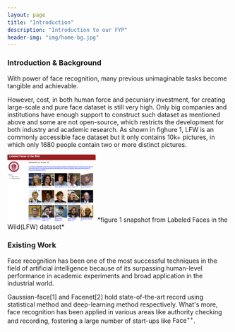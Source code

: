 ```yaml
---
layout: page
title: "Introduction"
description: "Introduction to our FYP"
header-img: "img/home-bg.jpg"
---
```


### Introduction & Background

With power of face recognition, many previous unimaginable tasks become tangible and achievable.

However, cost, in both human force and pecuniary investment, for creating large-scale and pure face dataset is still very high. Only big companies and institutions have enough support to construct such dataset as mentioned above and some are not open-source, which restricts the development for both industry and academic research. As shown in fighure 1,
LFW is an commonly accessible face dataset but it only contains 10k+ pictures, in which only 1680 people contain two or more distinct pictures.

<img src="img/LFW_snapchot.png" alt="Drawing" style="width: 200px;"/>
*figure 1 snapshot from Labeled Faces in the Wild(LFW) dataset*

### Existing Work 

Face recognition has been one of the most successful techniques in the field of artificial intelligence because of its surpassing human-level performance in academic experiments and broad application in the industrial world. 

Gaussian-face[1] and Facenet[2] hold state-of-the-art record using statistical method and deep-learning method respectively. What's more, face recognition has been applied in various areas like authority checking and recording, fostering a large number of start-ups like $\text{Face}^{++}$.

